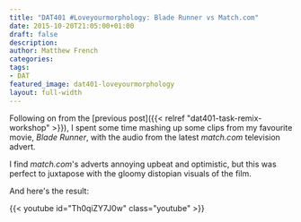 ```yaml
---
title: "DAT401 #Loveyourmorphology: Blade Runner vs Match.com"
date: 2015-10-20T21:05:00+01:00
draft: false
description: 
author: Matthew French
categories:
tags:
- DAT
featured_image: dat401-loveyourmorphology
layout: full-width
---
```


Following on from the [previous post]({{< relref "dat401-task-remix-workshop" >}}), I spent some time mashing up some clips from my favourite movie, _Blade Runner_, with the audio from the latest _match.com_ television advert.

I find _match.com_'s adverts annoying upbeat and optimistic, but this was perfect to juxtapose with the gloomy distopian visuals of the film.

And here's the result:

<!--more-->

{{< youtube id="Th0qiZY7J0w" class="youtube" >}}